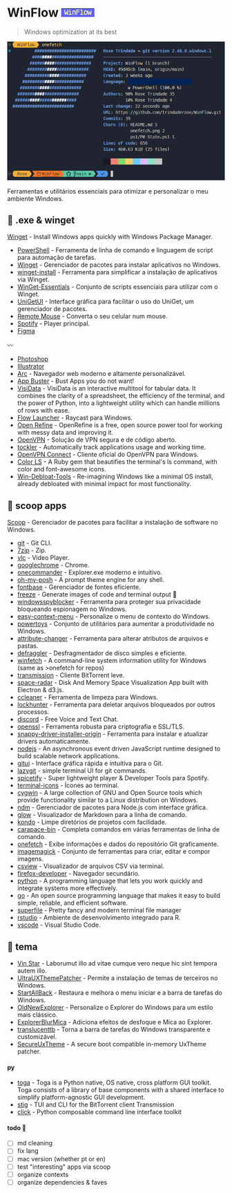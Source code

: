 # WinFlow ![WinFlow](./assets/logo.png)

> Windows optimization at its best

![screenshot](./assets/onefetch.png)

Ferramentas e utilitários essenciais para otimizar e personalizar o meu ambiente Windows.

<!-- Se utiliza o Arc, salve em algum lugar seguro sua chave "arc_recovery_packet.txt" armazenada em C:\Users\%CURRENT_NAME%\Documents -->

## :gem: .exe & winget

[Winget](https://winstall.app/) - Install Windows apps quickly with Windows Package Manager.

-   [PowerShell](https://learn.microsoft.com/pt-br/powershell/) - Ferramenta de linha de comando e linguagem de script para automação de tarefas.
-   [Winget](https://learn.microsoft.com/pt-br/windows/package-manager/winget/) - Gerenciador de pacotes para instalar aplicativos no Windows.
-   [winget-install](https://github.com/asheroto/winget-install) - Ferramenta para simplificar a instalação de aplicativos via Winget.
-   [WinGet-Essentials](https://github.com/jjcarrier/PS-WinGet-Essentials) - Conjunto de scripts essenciais para utilizar com o Winget.
-   [UniGetUI](https://www.marticliment.com/unigetui/) - Interface gráfica para facilitar o uso do UniGet, um gerenciador de pacotes.
-   [Remote Mouse](https://www.remotemouse.net/) - Converta o seu celular num mouse.
-   [Spotify](https://winstall.app/apps/Spotify.Spotify) - Player principal.
-   [Figma](https://winstall.app/apps/Figma.Figma)

:wavy_dash:

-   [Photoshop](https://www.adobe.com/br/products/photoshop.html)
-   [Illustrator](https://www.adobe.com/br/products/illustrator.html)
-   [Arc](https://arc.net/) - Navegador web moderno e altamente personalizável.
-   [App Buster](https://www.oo-software.com/en/ooappbuster) - Bust Apps you do not want!
-   [VisiData](https://www.visidata.org/) - VisiData is an interactive multitool for tabular data. It combines the clarity of a spreadsheet, the efficiency of the terminal, and the power of Python, into a lightweight utility which can handle millions of rows with ease.
-   [Flow Launcher](https://www.flowlauncher.com/) - Raycast para Windows.
-   [Open Refine](https://github.com/OpenRefine) - OpenRefine is a free, open source power tool for working with messy data and improving it.
-   [OpenVPN](https://openvpn.net/) - Solução de VPN segura e de código aberto.
-   [tockler](https://github.com/MayGo/tockler?tab=readme-ov-file) - Automatically track applications usage and working time.
-   [OpenVPN Connect](https://openvpn.net/client/client-connect-vpn-for-windows/) - Cliente oficial do OpenVPN para Windows.
-   [Color LS](https://github.com/athityakumar/colorls?tab=readme-ov-file) - A Ruby gem that beautifies the terminal's ls command, with color and font-awesome icons.
-   [Win-Debloat-Tools](https://github.com/LeDragoX/Win-Debloat-Tools?tab=readme-ov-file) - Re-imagining Windows like a minimal OS install, already debloated with minimal impact for most functionality.

## :ice_cream: scoop apps

[Scoop](https://github.com/ThomasNieto/Scoop) - Gerenciador de pacotes para facilitar a instalação de software no Windows.

-   [git](https://git-scm.com/) - Git CLI.
-   [7zip](https://www.7-zip.org/) - Zip.
-   [vlc](https://www.videolan.org/vlc/) - Video Player.
-   [googlechrome](https://www.google.com/intl/pt-BR/chrome/) - Chrome.
-   [onecommander](https://www.onecommander.com/) - Explorer.exe moderno e intuitivo.
-   [oh-my-posh](https://ohmyposh.dev/) - A prompt theme engine for any shell.
-   [fontbase](https://fontba.se/) - Gerenciador de fontes eficiente.
-   [freeze](https://github.com/charmbracelet/freeze) - Generate images of code and terminal output 📸
-   [windowsspyblocker](https://crazymax.dev/WindowsSpyBlocker/download/) - Ferramenta para proteger sua privacidade bloqueando espionagem no Windows.
-   [easy-context-menu](https://www.sordum.org/7615/easy-context-menu-v1-6/) - Personalize o menu de contexto do Windows.
-   [powertoys](https://github.com/microsoft/PowerToys) - Conjunto de utilitários para aumentar a produtividade no Windows.
-   [attribute-changer](https://www.petges.lu/) - Ferramenta para alterar atributos de arquivos e pastas.
-   [defraggler](https://www.ccleaner.com/defraggler) - Desfragmentador de disco simples e eficiente.
-   [winfetch](https://github.com/lptstr/winfetch) - A command-line system information utility for Windows (same as >onefetch for repos)
-   [transmission](https://transmissionbt.com/) - Cliente BitTorrent leve.
-   [space-radar](https://github.com/zz85/space-radar) - Disk And Memory Space Visualization App built with Electron & d3.js.
-   [ccleaner](https://www.ccleaner.com/ccleaner) - Ferramenta de limpeza para Windows.
-   [lockhunter](https://lockhunter.com/) - Ferramenta para deletar arquivos bloqueados por outros processos.
-   [discord](https://discord.com/) - Free Voice and Text Chat.
-   [openssl](https://github.com/o2sh/onefetch?tab=readme-ov-file) - Ferramenta robusta para criptografia e SSL/TLS.
-   [snappy-driver-installer-origin](https://www.snappy-driver-installer.org/) - Ferramenta para instalar e atualizar drivers automaticamente.
-   [nodejs](https://nodejs.org) - An asynchronous event driven JavaScript runtime designed to build scalable network applications.
-   [gitui](https://github.com/extrawurst/gitui) - Interface gráfica rápida e intuitiva para o Git.
-   [lazygit](https://github.com/jesseduffield/lazygit) - simple terminal UI for git commands.
-   [spicetify](https://spicetify.app/docs/advanced-usage/installation) - Super lightweight player & Developer Tools para Spotify.
-   [terminal-icons](https://github.com/devblackops/Terminal-Icons) - Ícones ao terminal.
-   [cygwin](https://cygwin.com/) - A large collection of GNU and Open Source tools which provide functionality similar to a Linux distribution on Windows.
-   [ndm](https://github.com/720kb/ndm) - Gerenciador de pacotes para Node.js com interface gráfica.
-   [glow](https://github.com/charmbracelet/glow) - Visualizador de Markdown para a linha de comando.
-   [kondo](https://github.com/tbillington/kondo) - Limpe diretórios de projetos com facilidade.
-   [carapace-bin](https://carapace-sh.github.io/carapace-bin/carapace-bin.html) - Completa comandos em várias ferramentas de linha de comando.
-   [onefetch](https://github.com/o2sh/onefetch?tab=readme-ov-file) - Exibe informações e dados do repositório Git graficamente.
-   [imagemagick](https://imagemagick.org/) - Conjunto de ferramentas para criar, editar e compor imagens.
-   [csview](https://github.com/wfxr/csview) - Visualizador de arquivos CSV via terminal.
-   [firefox-developer](https://www.mozilla.org/en-US/firefox/developer/) - Navegador secundário.
-   [python](https://www.python.org/) - A programming language that lets you work quickly and integrate systems more effectively.
-   [go](https://scoop.sh/#/apps?q=go&id=dcfaae18877d76da268d8ca08a42959611368208) - An open source programming language that makes it easy to build simple, reliable, and efficient software.
-   [superfile](https://github.com/yorukot/superfile?tab=readme-ov-file#installation) - Pretty fancy and modern terminal file manager
-   [rstudio](https://posit.co/products/open-source/rstudio/) - Ambiente de desenvolvimento integrado para R.
-   [vscode](https://code.visualstudio.com/) - Visual Studio Code.

## :sunflower: tema

-   [Vin Star](https://www.vinstartheme.com/) - Laborumut illo ad vitae cumque vero neque hic sint tempora autem illo.
-   [UltraUXThemePatcher](https://www.ultrauxthemepatcher.com/) - Permite a instalação de temas de terceiros no Windows.
-   [StartAllBack](https://www.startallback.com/) - Restaura e melhora o menu iniciar e a barra de tarefas do Windows.
-   [OldNewExplorer](https://www.oldnewexplorer.com/) - Personalize o Explorer do Windows para um estilo mais clássico.
-   [ExplorerBlurMica](https://github.com/Maplespe/ExplorerBlurMica) - Adiciona efeitos de desfoque e Mica ao Explorer.
-   [translucenttb](https://github.com/TranslucentTB/TranslucentTB) - Torna a barra de tarefas do Windows transparente e customizável.
-   [SecureUxTheme](https://github.com/namazso/SecureUxTheme) - A secure boot compatible in-memory UxTheme patcher.

#### py

-   [toga](https://toga.readthedocs.io/en/latest/index.html) - Toga is a Python native, OS native, cross platform GUI toolkit. Toga consists of a library of base components with a shared interface to simplify platform-agnostic GUI development.
-   [stig](https://github.com/rndusr/stig) - TUI and CLI for the BitTorrent client Transmission
-   [click](https://github.com/pallets/click/) - Python composable command line interface toolkit

<!-- #### :icecream: interesting testing via scoop

-   [pdftk-builder](https://pdftk-builder-enhanced.sourceforge.io/) - Graphical interface to PDF ToolKit for document manipulation (merge, split, ...).
-   [picotorrent](https://github.com/picotorrent/picotorrent) - Cliente BitTorrent pequeno e rápido.
-   [processhacker](https://processhacker.sourceforge.io/) - Ferramenta para visualizar e gerenciar processos e serviços do Windows.
-   [sonic-visualiser](https://www.sonicvisualiser.org/) - Ferramenta para análise de áudio detalhada.
-   [runasti](https://github.com/jschicht/RunAsTI) - Launch processes with TrustedInstaller privilege.
-   [moneyregex](https://moneymanagerex.org/) - Gerenciador financeiro pessoal de código aberto.
-   [sonic-pi](https://sonic-pi.net/) - Ferramenta para criar música com código.
-   [sampler](https://github.com/sqshq/sampler?tab=readme-ov-file) - A tool for shell commands execution, visualization and alerting. -->

#### todo :ghost:

-   [ ] md cleaning
-   [ ] fix lang
-   [ ] mac version (whether pt or en)
-   [ ] test "interesting" apps via scoop
-   [ ] organize contexts
-   [ ] organize dependencies & faves